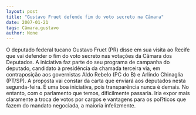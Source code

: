 ```yaml
---
layout: post
title: "Gustavo Fruet defende fim do voto secreto na Câmara"
date: 2007-01-21
tags: Câmara,gustavo
author: None
---
```

O deputado federal tucano Gustavo Fruet (PR) disse em sua visita ao Recife que vai defender o fim do voto secreto nas votações da Câmara dos Deputados.
A iniciativa faz parte do seu programa de campanha do deputado, candidato à presidência da chamada terceira via, em contraposição aos governistas Aldo Rebelo (PC do B) e Arlindo Chinaglia (PT/SP).
A proposta vai constar da carta que enviará aos deputados nesta segunda-feira.
É uma boa iniciativa, pois transparência nunca é demais.
No entanto, com o parlamento que temos, dificilmente passaria. Iria expor mais claramente a troca de votos por cargos e vantagens para os pol?ticos que fazem do mandato negociada, a maioria infelizmente. 